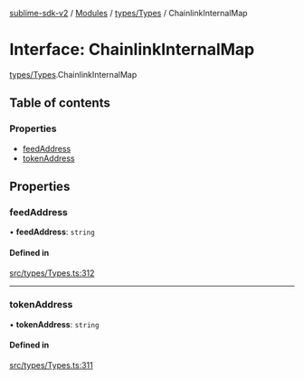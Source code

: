 [sublime-sdk-v2](../README.md) / [Modules](../modules.md) / [types/Types](../modules/types_Types.md) / ChainlinkInternalMap

# Interface: ChainlinkInternalMap

[types/Types](../modules/types_Types.md).ChainlinkInternalMap

## Table of contents

### Properties

- [feedAddress](types_Types.ChainlinkInternalMap.md#feedaddress)
- [tokenAddress](types_Types.ChainlinkInternalMap.md#tokenaddress)

## Properties

### feedAddress

• **feedAddress**: `string`

#### Defined in

[src/types/Types.ts:312](https://github.com/sublime-finance/sublime-sdk/blob/cbfce7e/src/types/Types.ts#L312)

___

### tokenAddress

• **tokenAddress**: `string`

#### Defined in

[src/types/Types.ts:311](https://github.com/sublime-finance/sublime-sdk/blob/cbfce7e/src/types/Types.ts#L311)
